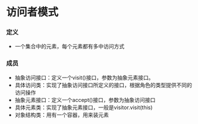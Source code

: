 # 访问者模式
### 定义
- 一个集合中的元素，每个元素都有多中访问方式
### 成员
- 抽象访问接口：定义一个visit()接口，参数为抽象元素接口。
- 具体访问类：实现了抽象访问接口所定义的接口，根据角色的类型提供不同的访问操作
- 抽象元素接口：定义一个accept()接口，参数为抽象访问接口
- 具体元素类：实现了抽象元素接口，一般是visitor.visit(this) 
- 对象结构类：用有一个容器，用来装元素
